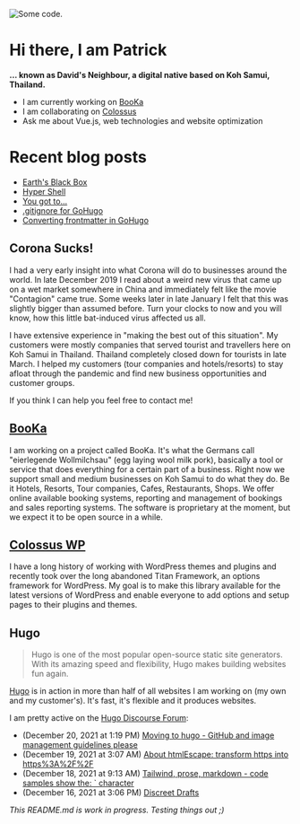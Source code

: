 ![][header1]

# Hi there, I am Patrick

**... known as David's Neighbour, a digital native based on Koh Samui, Thailand.**

- I am currently working on [BooKa](https://github.com/getbooka)
- I am collaborating on [Colossus](https://github.com/colossus-wp)
- Ask me about Vue.js, web technologies and website optimization

# Recent blog posts
<!-- KOLLITSCH:START -->
- [Earth&#39;s Black Box](https://kollitsch.de/blog/2021/earths-black-box/)
- [Hyper Shell](https://kollitsch.de/blog/2021/hyper-shell/)
- [You got to...](https://kollitsch.de/blog/2021/you-got-to/)
- [.gitignore for GoHugo](https://kollitsch.de/blog/2021/gitignore-for-gohugo/)
- [Converting frontmatter in GoHugo](https://kollitsch.de/blog/2021/converting-frontmatter-in-gohugo/)
<!-- KOLLITSCH:END -->

## Corona Sucks!

I had a very early insight into what Corona will do to businesses around the world. In late December 2019 I read about a weird new virus that came up on a wet market somewhere in China and immediately felt like the movie "Contagion" came true. Some weeks later in late January I felt that this was slightly bigger than assumed before. Turn your clocks to now and you will know, how this little bat-induced virus affected us all. 

I have extensive experience in "making the best out of this situation". My customers were mostly companies that served tourist and travellers here on Koh Samui in Thailand. Thailand completely closed down for tourists in late March. I helped my customers (tour companies and hotels/resorts) to stay afloat through the pandemic and find new business opportunities and customer groups. 

If you think I can help you feel free to contact me!

## [BooKa](https://github.com/getbooka)

I am working on a project called BooKa. It's what the Germans call "eierlegende Wollmilchsau" (egg laying wool milk pork), basically a tool or service that does everything for a certain part of a business. Right now we support small and medium businesses on Koh Samui to do what they do. Be it Hotels, Resorts, Tour companies, Cafes, Restaurants, Shops. We offer online available booking systems, reporting and management of bookings and sales reporting systems. The software is proprietary at the moment, but we expect it to be open source in a while.

## [Colossus WP](https://github.com/colossus-wp)

I have a long history of working with WordPress themes and plugins and recently took over the long abandoned Titan Framework, an options framework for WordPress. My goal is to make this library available for the latest versions of WordPress and enable everyone to add options and setup pages to their plugins and themes. 

## Hugo

> Hugo is one of the most popular open-source static site generators. With its amazing speed and flexibility, Hugo makes building websites fun again.

[Hugo](https://gohugo.io/) is in action in more than half of all websites I am working on (my own and my customer's). It's fast, it's flexible and it produces websites.

I am pretty active on the [Hugo Discourse Forum](https://discourse.gohugo.io):

<!-- DISCOURSE:START -->
- (December 20, 2021 at 1:19 PM) [Moving to hugo - GitHub and image management guidelines please](https://discourse.gohugo.io/t/moving-to-hugo-github-and-image-management-guidelines-please/36121/5)
- (December 19, 2021 at 3:07 AM) [About htmlEscape: transform https into https%3A%2F%2F](https://discourse.gohugo.io/t/about-htmlescape-transform-https-into-https-3a-2f-2f/36116/2)
- (December 18, 2021 at 9:13 AM) [Tailwind, prose, markdown - code samples show the: ` character](https://discourse.gohugo.io/t/tailwind-prose-markdown-code-samples-show-the-character/36106/4)
- (December 16, 2021 at 3:06 PM) [Discreet Drafts](https://discourse.gohugo.io/t/discreet-drafts/35779/8)<!-- DISCOURSE:END -->

_This README.md is work in progress. Testing things out ;)_

[header1]: https://raw.githubusercontent.com/davidsneighbour/davidsneighbour/master/static/header3.jpg "Some code."

